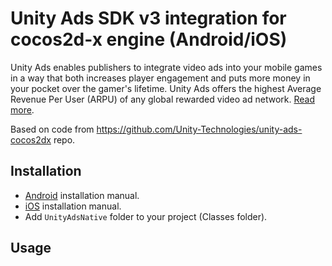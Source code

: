 # Unity Ads SDK v3 integration for cocos2d-x engine (Android/iOS)

Unity Ads enables publishers to integrate video ads into your mobile games in a way that both increases player engagement and puts more money in your pocket over the gamer's lifetime. Unity Ads offers the highest Average Revenue Per User (ARPU) of any global rewarded video ad network. [Read more](https://unity3d.com/unity/features/ads).

Based on code from https://github.com/Unity-Technologies/unity-ads-cocos2dx repo.

## Installation

- [Android]() installation manual. 
- [iOS]() installation manual.
- Add `UnityAdsNative` folder to your project (Classes folder).

## Usage
